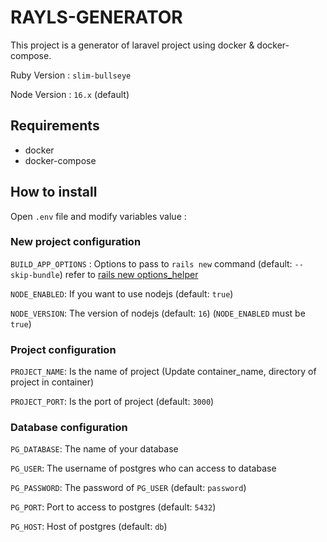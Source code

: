 # RAYLS-GENERATOR

This project is a generator of laravel project using docker & docker-compose.

Ruby Version : `slim-bullseye`

Node Version : `16.x` (default)

## Requirements

- docker
- docker-compose

## How to install

Open `.env` file and modify variables value :

### New project configuration
`BUILD_APP_OPTIONS` : Options to pass to `rails new` command (default: `--skip-bundle`) refer to [rails new options_helper](docs/rails_new_options_helper.md)

`NODE_ENABLED`: If you want to use nodejs (default: `true`)

`NODE_VERSION`: The version of nodejs (default: `16`) (`NODE_ENABLED` must be `true`)
### Project configuration
`PROJECT_NAME`: Is the name of project (Update container_name, directory of project in container)

`PROJECT_PORT`: Is the port of project (default: `3000`)
### Database configuration
`PG_DATABASE`: The name of your database

`PG_USER`: The username of postgres who can access to database

`PG_PASSWORD`: The password of `PG_USER` (default: `password`)

`PG_PORT`: Port to access to postgres (default: `5432`)

`PG_HOST`: Host of postgres (default: `db`)